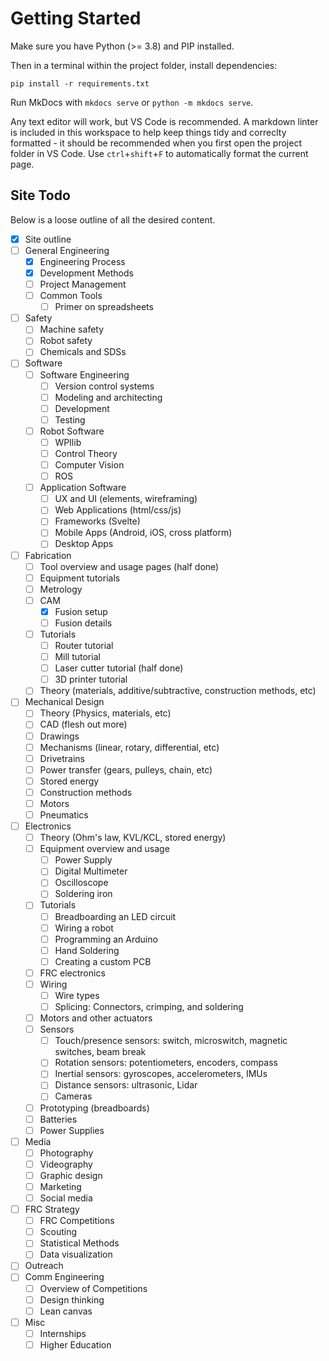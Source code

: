 # Getting Started

Make sure you have Python (>= 3.8) and PIP installed.

Then in a terminal within the project folder, install dependencies:

`pip install -r requirements.txt`

Run MkDocs with `mkdocs serve` or `python -m mkdocs serve`.

Any text editor will work, but VS Code is recommended. A markdown linter is included in this workspace to help keep things tidy and correclty formatted - it should be recommended when you first open the project folder in VS Code. Use `ctrl`+`shift`+`F` to automatically format the current page.

## Site Todo

Below is a loose outline of all the desired content.

- [x] Site outline
- [ ] General Engineering
  - [x] Engineering Process
  - [x] Development Methods
  - [ ] Project Management
  - [ ] Common Tools
    - [ ] Primer on spreadsheets
- [ ] Safety
  - [ ] Machine safety
  - [ ] Robot safety
  - [ ] Chemicals and SDSs
- [ ] Software
  - [ ] Software Engineering
    - [ ] Version control systems
    - [ ] Modeling and architecting
    - [ ] Development
    - [ ] Testing
  - [ ] Robot Software
    - [ ] WPIlib
    - [ ] Control Theory
    - [ ] Computer Vision
    - [ ] ROS
  - [ ] Application Software
    - [ ] UX and UI (elements, wireframing)
    - [ ] Web Applications (html/css/js)
    - [ ] Frameworks (Svelte)
    - [ ] Mobile Apps (Android, iOS, cross platform)
    - [ ] Desktop Apps
- [ ] Fabrication
  - [ ] Tool overview and usage pages (half done)
  - [ ] Equipment tutorials
  - [ ] Metrology
  - [ ] CAM
    - [x] Fusion setup
    - [ ] Fusion details
  - [ ] Tutorials
    - [ ] Router tutorial
    - [ ] Mill tutorial
    - [ ] Laser cutter tutorial (half done)
    - [ ] 3D printer tutorial
  - [ ] Theory (materials, additive/subtractive, construction methods, etc)
- [ ] Mechanical Design
  - [ ] Theory (Physics, materials, etc)
  - [ ] CAD (flesh out more)
  - [ ] Drawings
  - [ ] Mechanisms (linear, rotary, differential, etc)
  - [ ] Drivetrains
  - [ ] Power transfer (gears, pulleys, chain, etc)
  - [ ] Stored energy
  - [ ] Construction methods
  - [ ] Motors
  - [ ] Pneumatics
- [ ] Electronics
  - [ ] Theory (Ohm's law, KVL/KCL, stored energy)
  - [ ] Equipment overview and usage
    - [ ] Power Supply
    - [ ] Digital Multimeter
    - [ ] Oscilloscope
    - [ ] Soldering iron
  - [ ] Tutorials
    - [ ] Breadboarding an LED circuit
    - [ ] Wiring a robot
    - [ ] Programming an Arduino
    - [ ] Hand Soldering
    - [ ] Creating a custom PCB
  - [ ] FRC electronics
  - [ ] Wiring
    - [ ] Wire types
    - [ ] Splicing: Connectors, crimping, and soldering
  - [ ] Motors and other actuators
  - [ ] Sensors
    - [ ] Touch/presence sensors: switch, microswitch, magnetic switches, beam break
    - [ ] Rotation sensors: potentiometers, encoders, compass
    - [ ] Inertial sensors: gyroscopes, accelerometers, IMUs
    - [ ] Distance sensors: ultrasonic, Lidar
    - [ ] Cameras
  - [ ] Prototyping (breadboards)
  - [ ] Batteries
  - [ ] Power Supplies
- [ ] Media
  - [ ] Photography
  - [ ] Videography
  - [ ] Graphic design
  - [ ] Marketing
  - [ ] Social media
- [ ] FRC Strategy
  - [ ] FRC Competitions
  - [ ] Scouting
  - [ ] Statistical Methods
  - [ ] Data visualization
- [ ] Outreach
- [ ] Comm Engineering
  - [ ] Overview of Competitions
  - [ ] Design thinking
  - [ ] Lean canvas
- [ ] Misc
  - [ ] Internships
  - [ ] Higher Education
